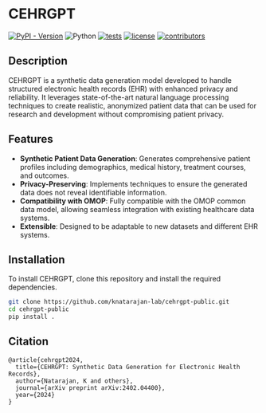 # CEHRGPT

[![PyPI - Version](https://img.shields.io/pypi/v/cehrgpt)](https://pypi.org/project/cehrgpt/)
![Python](https://img.shields.io/badge/-Python_3.11-blue?logo=python&logoColor=white)
[![tests](https://github.com/knatarajan-lab/cehrgpt-public/actions/workflows/tests.yaml/badge.svg)](https://github.com/knatarajan-lab/cehrgpt-public/actions/workflows/tests.yml)
[![license](https://img.shields.io/badge/License-MIT-green.svg?labelColor=gray)](https://github.com/knatarajan-lab/cehrgpt-public/blob/main/LICENSE)
[![contributors](https://img.shields.io/github/contributors/knatarajan-lab/cehrgpt-public.svg)](https://github.com/knatarajan-lab/cehrgpt-public/graphs/contributors)

## Description
CEHRGPT is a synthetic data generation model developed to handle structured electronic health records (EHR) with enhanced privacy and reliability. It leverages state-of-the-art natural language processing techniques to create realistic, anonymized patient data that can be used for research and development without compromising patient privacy.

## Features
- **Synthetic Patient Data Generation**: Generates comprehensive patient profiles including demographics, medical history, treatment courses, and outcomes.
- **Privacy-Preserving**: Implements techniques to ensure the generated data does not reveal identifiable information.
- **Compatibility with OMOP**: Fully compatible with the OMOP common data model, allowing seamless integration with existing healthcare data systems.
- **Extensible**: Designed to be adaptable to new datasets and different EHR systems.

## Installation
To install CEHRGPT, clone this repository and install the required dependencies.

```bash
git clone https://github.com/knatarajan-lab/cehrgpt-public.git
cd cehrgpt-public
pip install .
```

## Citation
```
@article{cehrgpt2024,
  title={CEHRGPT: Synthetic Data Generation for Electronic Health Records},
  author={Natarajan, K and others},
  journal={arXiv preprint arXiv:2402.04400},
  year={2024}
}
```
